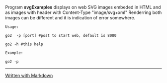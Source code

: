 Program **svgExamples** displays on web SVG images embeded in HTML and as images
with header with Content-Type "image/svg+xml" 
Renderring both images can be different and it is indication of error somewhere.

	Usage:

    go2  -p [port] #post to start web, default is 8080

    go2 -h #this help

    Example:

    go2 -p 
---
[Written with Markdown](https://www.markdownguide.org/basic-syntax/)
